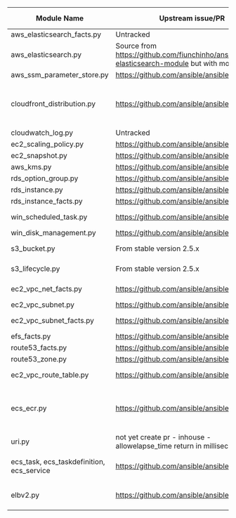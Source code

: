 Module Name                      | Upstream issue/PR                             | Status (at 26/09/2017)
---------------------------------|-----------------------------------------------|-----------------------
aws_elasticsearch_facts.py       | Untracked                                     | Untracked
aws_elasticsearch.py             | Source from https://github.com/fiunchinho/ansible-aws-elasticsearch-module but with modifications | Untracked
aws_ssm_parameter_store.py       | https://github.com/ansible/ansible/pull/43020 | Unmerged
cloudfront_distribution.py       | https://github.com/ansible/ansible/pull/31284 | Merged some errors. Keep this one until fully tested
cloudwatch_log.py                | Untracked                                     | Untracked
ec2_scaling_policy.py            | https://github.com/ansible/ansible/pull/26476 | Unmerged
ec2_snapshot.py                  | https://github.com/ansible/ansible/pull/22394 | Unmerged
aws_kms.py                       | https://github.com/ansible/ansible/pull/31960 | Unmerged
rds_option_group.py              | https://github.com/ansible/ansible/pull/25290 | Unmerged
rds_instance.py	                 | https://github.com/ansible/ansible/pull/30746 | Unmerged
rds_instance_facts.py	           | https://github.com/ansible/ansible/pull/26598 | Unmerged
win_scheduled_task.py            | https://github.com/ansible/ansible/pull/28995 | Merged to devel
win_disk_management.py           | https://github.com/ansible/ansible/pull/27634 | Unmerged
s3_bucket.py                     | From stable version 2.5.x                     | Bug since 2.6.x
s3_lifecycle.py                  | From stable version 2.5.x                     | Bug since 2.5.x
ec2_vpc_net_facts.py             | https://github.com/ansible/ansible/pull/25375 | Available in 2.5      |
ec2_vpc_subnet.py                | https://github.com/ansible/ansible/pull/31870 | Unmerged              |
ec2_vpc_subnet_facts.py          | https://github.com/ansible/ansible/pull/25374 | Available in 2.5      |
efs_facts.py                     | https://github.com/ansible/ansible/pull/31817 | Unmerged              |
route53_facts.py                 | https://github.com/ansible/ansible/pull/31860 | Unmerged              |
route53_zone.py                  | https://github.com/ansible/ansible/pull/21646 | Unmerged              |
ec2_vpc_route_table.py           | https://github.com/ansible/ansible/pull/37010 | Merged to devel       |
ecs_ecr.py                       | https://github.com/ansible/ansible/pull/32137 | Unknown - Added lifecycle policy feature |
uri.py                           | not yet create pr - inhouse - allowelapse_time return in millisec  | Unknown
ecs_task, ecs_taskdefinition, ecs_service | https://github.com/ansible/ansible/pull/65754 | Unknown - author- stevek
elbv2.py                         | https://github.com/ansible/ansible/pull/67184 | Unknown - author stevek
